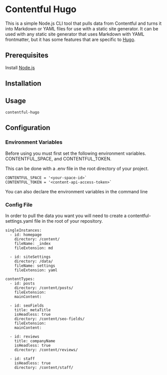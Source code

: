 # Contentful Hugo

This is a simple Node.js CLI tool that pulls data from Contentful and turns it into Markdown or YAML files for use with a static site generator. It can be used with any static site generator that uses Markdown with YAML frontmatter, but it has some features that are specific to [Hugo](https://gohugo.io).

## Prerequisites

Install [Node.js](https://nodejs.org)

## Installation

## Usage

```
contentful-hugo
```

## Configuration

### Environment Variables

Before using you must first set the following environment variables. CONTENTFUL_SPACE, and CONTENTFUL_TOKEN.

This can be done with a .env file in the root directory of your project.
```
CONTENTFUL_SPACE = '<your-space-id>`
CONTENTFUL_TOKEN = '<content-api-access-token>`
```
You can also declare the environment variables in the command line

### Config File

In order to pull the data you want you will need to create a contentful-settings.yaml file in the root of your repository.

```
singleInstances:
  - id: homepage
    directory: /content/
    fileName: _index
    fileExtension: md

  - id: siteSettings
    directory: /data/
    fileName: settings
    fileExtension: yaml

contentTypes:
  - id: posts
    directory: /content/posts/
    fileExtension: 
    mainContent: 
  
  - id: seoFields
    title: metaTitle
    isHeadless: true
    directory: /content/seo-fields/
    fileExtension: 
    mainContent: 

  - id: reviews
    title: companyName
    isHeadless: true
    directory: /content/reviews/

  - id: staff
    isHeadless: true
    directory: /content/staff/
```
